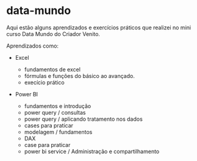 # data-mundo
Aqui estão alguns aprendizados e exercícios práticos que realizei no mini curso Data Mundo do Criador Venito.

Aprendizados como:

- Excel
   - fundamentos de excel
   - fórmulas e funções do básico ao avançado.
   - execício prático
 
- Power BI
   - fundamentos e introdução
   - power query / consultas
   - power query / aplicando tratamento nos dados
   - cases para praticar
   - modelagem / fundamentos
   - DAX
   - case para praticar
   - power bi service / Administração e compartilhamento
